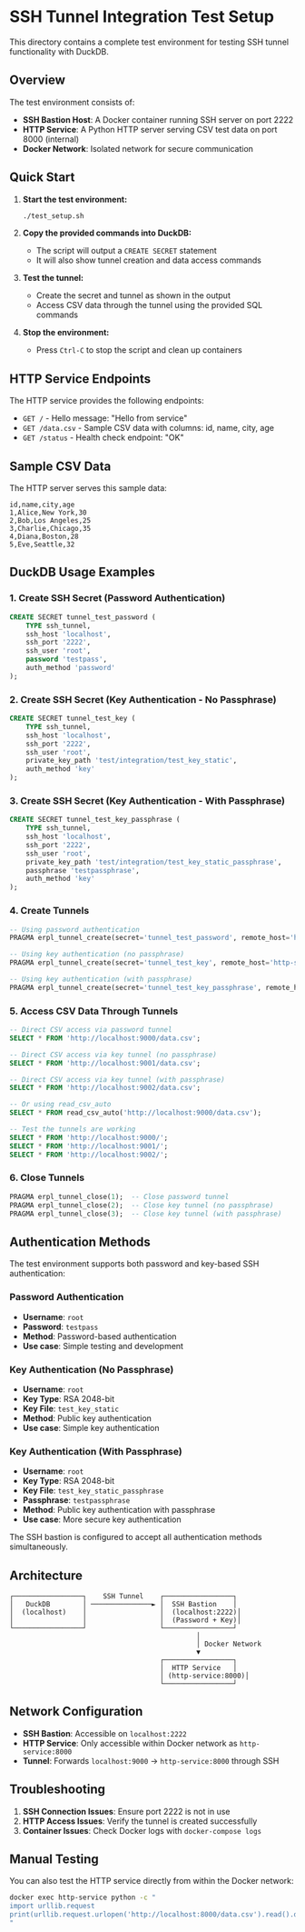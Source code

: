 # SSH Tunnel Integration Test Setup

This directory contains a complete test environment for testing SSH tunnel functionality with DuckDB.

## Overview

The test environment consists of:
- **SSH Bastion Host**: A Docker container running SSH server on port 2222
- **HTTP Service**: A Python HTTP server serving CSV test data on port 8000 (internal)
- **Docker Network**: Isolated network for secure communication

## Quick Start

1. **Start the test environment:**
   ```bash
   ./test_setup.sh
   ```

2. **Copy the provided commands into DuckDB:**
   - The script will output a `CREATE SECRET` statement
   - It will also show tunnel creation and data access commands

3. **Test the tunnel:**
   - Create the secret and tunnel as shown in the output
   - Access CSV data through the tunnel using the provided SQL commands

4. **Stop the environment:**
   - Press `Ctrl-C` to stop the script and clean up containers

## HTTP Service Endpoints

The HTTP service provides the following endpoints:

- `GET /` - Hello message: "Hello from service"
- `GET /data.csv` - Sample CSV data with columns: id, name, city, age
- `GET /status` - Health check endpoint: "OK"

## Sample CSV Data

The HTTP server serves this sample data:
```csv
id,name,city,age
1,Alice,New York,30
2,Bob,Los Angeles,25
3,Charlie,Chicago,35
4,Diana,Boston,28
5,Eve,Seattle,32
```

## DuckDB Usage Examples

### 1. Create SSH Secret (Password Authentication)
```sql
CREATE SECRET tunnel_test_password (
    TYPE ssh_tunnel,
    ssh_host 'localhost',
    ssh_port '2222',
    ssh_user 'root',
    password 'testpass',
    auth_method 'password'
);
```

### 2. Create SSH Secret (Key Authentication - No Passphrase)
```sql
CREATE SECRET tunnel_test_key (
    TYPE ssh_tunnel,
    ssh_host 'localhost',
    ssh_port '2222',
    ssh_user 'root',
    private_key_path 'test/integration/test_key_static',
    auth_method 'key'
);
```

### 3. Create SSH Secret (Key Authentication - With Passphrase)
```sql
CREATE SECRET tunnel_test_key_passphrase (
    TYPE ssh_tunnel,
    ssh_host 'localhost',
    ssh_port '2222',
    ssh_user 'root',
    private_key_path 'test/integration/test_key_static_passphrase',
    passphrase 'testpassphrase',
    auth_method 'key'
);
```

### 4. Create Tunnels
```sql
-- Using password authentication
PRAGMA erpl_tunnel_create(secret='tunnel_test_password', remote_host='http-service', remote_port='8000', local_port='9000');

-- Using key authentication (no passphrase)
PRAGMA erpl_tunnel_create(secret='tunnel_test_key', remote_host='http-service', remote_port='8000', local_port='9001');

-- Using key authentication (with passphrase)
PRAGMA erpl_tunnel_create(secret='tunnel_test_key_passphrase', remote_host='http-service', remote_port='8000', local_port='9002');
```

### 5. Access CSV Data Through Tunnels
```sql
-- Direct CSV access via password tunnel
SELECT * FROM 'http://localhost:9000/data.csv';

-- Direct CSV access via key tunnel (no passphrase)
SELECT * FROM 'http://localhost:9001/data.csv';

-- Direct CSV access via key tunnel (with passphrase)
SELECT * FROM 'http://localhost:9002/data.csv';

-- Or using read_csv_auto
SELECT * FROM read_csv_auto('http://localhost:9000/data.csv');

-- Test the tunnels are working
SELECT * FROM 'http://localhost:9000/';
SELECT * FROM 'http://localhost:9001/';
SELECT * FROM 'http://localhost:9002/';
```

### 6. Close Tunnels
```sql
PRAGMA erpl_tunnel_close(1);  -- Close password tunnel
PRAGMA erpl_tunnel_close(2);  -- Close key tunnel (no passphrase)
PRAGMA erpl_tunnel_close(3);  -- Close key tunnel (with passphrase)
```

## Authentication Methods

The test environment supports both password and key-based SSH authentication:

### Password Authentication
- **Username**: `root`
- **Password**: `testpass`
- **Method**: Password-based authentication
- **Use case**: Simple testing and development

### Key Authentication (No Passphrase)
- **Username**: `root`
- **Key Type**: RSA 2048-bit
- **Key File**: `test_key_static`
- **Method**: Public key authentication
- **Use case**: Simple key authentication

### Key Authentication (With Passphrase)
- **Username**: `root`
- **Key Type**: RSA 2048-bit
- **Key File**: `test_key_static_passphrase`
- **Passphrase**: `testpassphrase`
- **Method**: Public key authentication with passphrase
- **Use case**: More secure key authentication

The SSH bastion is configured to accept all authentication methods simultaneously.

## Architecture

```
┌─────────────────┐    SSH Tunnel    ┌─────────────────┐
│   DuckDB        │ ───────────────► │  SSH Bastion    │
│  (localhost)    │                  │  (localhost:2222)│
│                 │                  │  (Password + Key)│
└─────────────────┘                  └─────────────────┘
                                              │
                                              │ Docker Network
                                              ▼
                                     ┌─────────────────┐
                                     │  HTTP Service   │
                                     │ (http-service:8000)│
                                     └─────────────────┘
```

## Network Configuration

- **SSH Bastion**: Accessible on `localhost:2222`
- **HTTP Service**: Only accessible within Docker network as `http-service:8000`
- **Tunnel**: Forwards `localhost:9000` → `http-service:8000` through SSH

## Troubleshooting

1. **SSH Connection Issues**: Ensure port 2222 is not in use
2. **HTTP Access Issues**: Verify the tunnel is created successfully
3. **Container Issues**: Check Docker logs with `docker-compose logs`

## Manual Testing

You can also test the HTTP service directly from within the Docker network:
```bash
docker exec http-service python -c "
import urllib.request
print(urllib.request.urlopen('http://localhost:8000/data.csv').read().decode())
" 